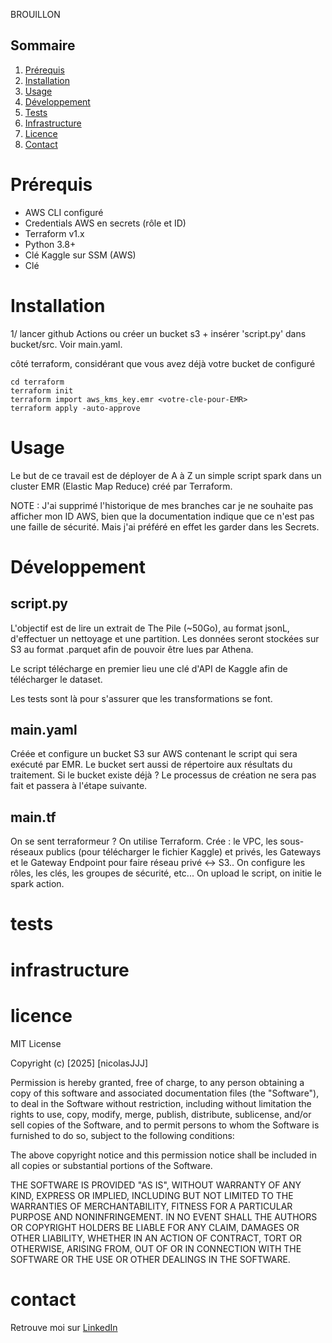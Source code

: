 BROUILLON

## Sommaire
1. [Prérequis](#prérequis)
2. [Installation](#installation)
3. [Usage](#usage)
4. [Développement](#développement)
5. [Tests](#tests)
6. [Infrastructure](#infrastructure)
7. [Licence](#licence)
8. [Contact](#contact)

# Prérequis

- AWS CLI configuré
- Credentials AWS en secrets (rôle et ID)
- Terraform v1.x
- Python 3.8+
- Clé Kaggle sur SSM (AWS)
- Clé 

# Installation

1/ lancer github Actions ou créer un bucket s3 + insérer 'script.py' dans bucket/src. Voir main.yaml.

côté terraform, considérant que vous avez déjà votre bucket de configuré

```
cd terraform
terraform init
terraform import aws_kms_key.emr <votre-cle-pour-EMR>
terraform apply -auto-approve
```


# Usage

Le but de ce travail est de déployer de A à Z un simple script spark dans un cluster EMR (Elastic Map Reduce) créé par Terraform.

NOTE : J'ai supprimé l'historique de mes branches car je ne souhaite pas afficher mon ID AWS, bien que la documentation indique que ce n'est pas une faille de sécurité. Mais j'ai préféré en effet les garder dans les Secrets. 

# Développement

## script.py

L'objectif est de lire un extrait de The Pile (~50Go), au format jsonL, d'effectuer un nettoyage et une partition. Les données seront stockées sur S3 au format .parquet afin de pouvoir être lues par Athena.


Le script télécharge en premier lieu une clé d'API de Kaggle afin de télécharger le dataset.

Les tests sont là pour s'assurer que les transformations se font.

## main.yaml

Créée et configure un bucket S3 sur AWS contenant le script qui sera exécuté par EMR. Le bucket sert aussi de répertoire aux résultats du traitement. Si le bucket existe déjà ? Le processus de création ne sera pas fait et passera à l'étape suivante.

## main.tf

On se sent terraformeur ? On utilise Terraform.
Crée : le VPC, les sous-réseaux publics (pour télécharger le fichier Kaggle) et privés, les Gateways et le Gateway Endpoint pour faire réseau privé <-> S3..
On configure les rôles, les clés, les groupes de sécurité, etc... 
On upload le script, on initie le spark action.


# tests

# infrastructure

# licence

MIT License

Copyright (c) [2025] [nicolasJJJ]

Permission is hereby granted, free of charge, to any person obtaining a copy
of this software and associated documentation files (the "Software"), to deal
in the Software without restriction, including without limitation the rights
to use, copy, modify, merge, publish, distribute, sublicense, and/or sell
copies of the Software, and to permit persons to whom the Software is
furnished to do so, subject to the following conditions:

The above copyright notice and this permission notice shall be included in all
copies or substantial portions of the Software.

THE SOFTWARE IS PROVIDED "AS IS", WITHOUT WARRANTY OF ANY KIND, EXPRESS OR
IMPLIED, INCLUDING BUT NOT LIMITED TO THE WARRANTIES OF MERCHANTABILITY,
FITNESS FOR A PARTICULAR PURPOSE AND NONINFRINGEMENT. IN NO EVENT SHALL THE
AUTHORS OR COPYRIGHT HOLDERS BE LIABLE FOR ANY CLAIM, DAMAGES OR OTHER
LIABILITY, WHETHER IN AN ACTION OF CONTRACT, TORT OR OTHERWISE, ARISING FROM,
OUT OF OR IN CONNECTION WITH THE SOFTWARE OR THE USE OR OTHER DEALINGS IN THE
SOFTWARE.

# contact

Retrouve moi sur [LinkedIn](https://www.linkedin.com/in/n-jandot/)

